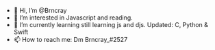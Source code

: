 - 👋 Hi, I’m @Brncray
- 👀 I’m interested in Javascript and reading.
- 🌱 I’m currently learning still learning js and djs. Updated: C, Python & Swift
- 📫 How to reach me: Dm Brncray_#2527

<!---
Brncray/Brncray is a ✨ special ✨ repository because its `README.md` (this file) appears on your GitHub profile.
You can click the Preview link to take a look at your changes.
--->
